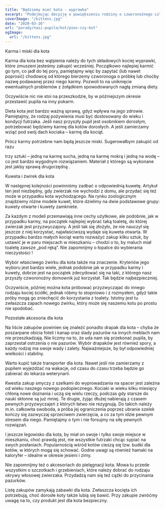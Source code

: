 ```yaml
---
title: "Będziemy mieć kota - wyprawka"
excerpt: "Podejmując decyzję o powiększeniu rodziny o czworonożnego członka, musimy liczyć się z koniecznością zakupu pewnych niezbędnych dla niego rzeczy. Do sklepu zoologicznego po wyprawkę dla kota warto wybrać się zanim jeszcze zwierzak zawita do naszego domu."
coverImage: "/kittens.jpg"
date: "2020-03-16"
url: "porady/nasi-pupile/kot/pies-czy-kot"
ogImage:
  url: "/kittens.jpg"
---
```


Karma i miski dla kota

Karma dla kota bez wątpienia należy do tych składowych kociej wyprawki, które zmuszeni jesteśmy zakupić wcześniej. Początkowo najlepiej karmić go tym, co jadł do tej pory, pamiętajmy więc by zapytać (lub nawet poprosić) chodowcę od którego bierzemy czworonoga o próbkę lub choćby nazwę podawanej przez niego karmy. Pozwoli to na uniknięcie ewentualnych problemów z żołądkiem spowodowanych nagłą zmianą diety.

Oczywiście nic nie stoi na przeszkodzie, by w późniejszym okresie przestawić pupila na inny pokarm.

Dieta kota jest bardzo ważną sprawą, gdyż wpływa na jego zdrowie. Pamiętajmy, że rodzaj pożywienia musi być dostosowany do wieku i kondycji futrzaka. Jeśli nasz przyszły pupil jest osobnikiem dorosłym, potrzebować będziemy karmę dla kotów dorosłych. A jeśli zamierzamy wziąć pod swój dach kociaka – karmę dla kociąt.

Prócz karmy potrzebne nam będą jeszcze miski. Sugerowałbym zakupić od razu

trzy sztuki – jedną na karmę sucha, jedną na karmę mokrą i jedną na wodę – co jest bardzo wygodnym rozwiązaniem. Materiał z którego są wykonane jest jakby sprawą drugorzędną .

Kuweta i żwirek dla kota

W następnej kolejności powinniśmy zadbać o odpowiednią kuwetę. Artykuł ten jest niezbędny, gdy zwierzak nie wychodzi z domu, ale przydać się też może w przypadku kota wychodzącego. Na rynku zoologicznym znajdziemy różne modele kuwet, które dzielimy na dwie podstawowe grupy: kuwety otwarte i kuwety zamkniete.

Za każdym z modeli przemawiają inne cechy użytkowe, ale podobnie, jak w przypadku karmy, na początek najlepiej wybrać taką toaletę, do której zwierzak jest przyzwyczajony. A jeśli tak się złożyło, że nie nauczył się jeszcze z niej korzystać, najwłaściwszą wydaje się kuweta otwarta. W przypadku bardzo małych kociąt warto rozważyć zakup kilku sztuk, by ustawić je w paru miejscach w mieszkaniu – chodzi o to, by maluch miał toaletę zawsze „pod ręką”. Nie zapomnijmy o łopatce do wybierania nieczystości !

Wybór właściwego żwirku dla kota także ma znaczenie. Kryteriów jego wyboru jest bardzo wiele, jednak podobnie jak w przypadku karmy i kuwety, dobrze jest na początek zdecydować się na taki, z którego nasz przyszły czworonożny domownik już korzystał. Tak będzie najbezpieczniej.

Oczywiście, później można kota próbować przyzwyczajać do innego rodzaju kociej ściółki, jednak róbmy to stopniowo i z rozmysłem, gdyż takie próby mogą go zniechęcić do korzystania z toalety. Istotny jest tu zwłaszcza zapach nowego żwirku, który może się naszemu kotu po prostu nie spodobać.

Pozostałe akcesoria dla kota

Na liście zakupów powinien się znaleźć ponadto drapak dla kota – chyba że poszarpane obicia foteli i kanap oraz ślady pazurów na innych meblach nam nie przeszkadzają. Nie liczmy na to, że uda nam się przekonać pupila, by zaprzestał ostrzenia o nie pazurów. Wybór drapaków jest również spory, a każdy rodzaj ma swoje wady i zalety. Najważniejsze, by był odpowiedniej wielkości i stabilny.

Warto kupić także transporter dla kota. Nawet jeśli nie zamierzamy z pupilem wyjeżdżać na wakacje, od czasu do czasu trzeba będzie go zabierać do lekarza weterynarii.

Kwestia zakup smyczy z szelkami do wyprowadzania na spacer jest zależna od wieku naszego nowego podopiecznego. Kociaki w wieku kilku miesięcy chłoną nowe doznania i uczą się wielu rzeczy, podczas gdy starsze do nauki skłonne są już mniej. Te drugie, żyjąc dłużej nabierają z czasem pewnych przyzwyczajeń z których łatwo nie rezygnują. Do takich należy m.in. całkowita swoboda, a próba jej ograniczenia poprzez ubranie szelek kończy się zazwyczaj sprzeciwem zwierzęcia, a co za tym idzie pewnym stresem dla niego. Pamiętajmy o tym i nie forsujmy na siłę pewnych rozwiązań.

I jeszcze legowisko dla kota, by miał on swoje i tylko swoje miejsce w mieszkaniu, choć prawdą jest, nie wszystkie futrzaki chcąc sypiać na swych posłaniach. Popularnością wśród kotów cieszą się tzw. budki dla kotów, w których mogą się schować. Godne uwagi są również hamaki na kaloryfer – idealne w okresie jesieni i zimy.

Nie zapomnijmy też o akcesoriach do pielęgnacji kota. Mowa tu przede wszystkim o szczotkach i grzebieniach, które należy dobrać do rodzaju okrywy włosowej zwierzaka. Przydadzą nam się też cążki do przycinania pazurków.

Listę zakupów zamykają zabawki dla kota. Zwłaszcza kocięta ich potrzebują, choć dorosłe koty także lubią się bawić. Przy zakupie zwróćmy uwagę na to, czy produkt jest dla kota bezpieczny.
